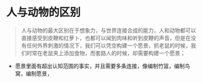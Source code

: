 # 人与动物的区别



> 人与动物的最大区别在于想象力，与世界连接合成的能力，人和动物都可以直接感受到皮鞭和红萝卜，也都可以闻到肉味和听到皮鞭的声音，但是在没有任何外界刺激的情况下，我们可以凭空构建一个愿景，抓老鼠的时候，我们时常在老鼠夹上添加食物，而套路人的时候，却需要构建一个愿景；

* 愿景里面有超出认知范围的事实，并且需要多条连接，像编制竹篮，编制鸟窝，编制愿景，

